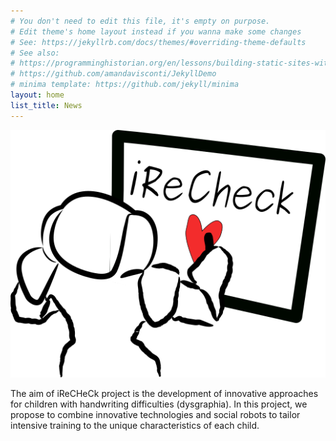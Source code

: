 ```yaml
---
# You don't need to edit this file, it's empty on purpose.
# Edit theme's home layout instead if you wanna make some changes
# See: https://jekyllrb.com/docs/themes/#overriding-theme-defaults
# See also:
# https://programminghistorian.org/en/lessons/building-static-sites-with-jekyll-github-pages
# https://github.com/amandavisconti/JekyllDemo
# minima template: https://github.com/jekyll/minima
layout: home
list_title: News
---
```


![iReCheck Project](/images/Logo_iReCheck.png "iReCheck")

The aim of iReCHeCk project is the development of innovative approaches for children with handwriting difficulties (dysgraphia). In this project, we propose to combine innovative technologies and social robots to tailor intensive training to the unique characteristics of each child.

